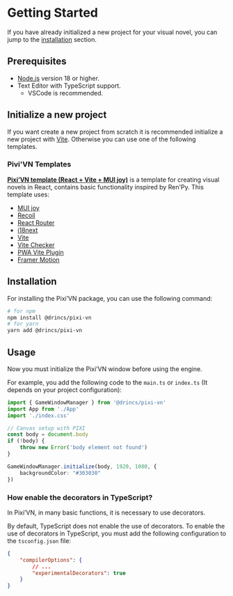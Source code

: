 # Getting Started

If you have already initialized a new project for your visual novel, you can jump to the [installation](#installation) section.

## Prerequisites

* [Node.js](https://nodejs.org/) version 18 or higher.
* Text Editor with TypeScript support.
  * VSCode is recommended.

## Initialize a new project

If you want create a new project from scratch it is recommended initialize a new project with [Vite](https://vitejs.dev/). Otherwise you can use one of the following templates.

### Pivi'VN Templates

**[Pixi’VN template (React + Vite + MUI joy)](https://github.com/DRincs-Productions/pixi-vn-react-template)** is a template for creating visual novels in React, contains basic functionality inspired by Ren'Py. This template uses:

* [MUI joy](https://mui.com/joy-ui/getting-started/)
* [Recoil](https://recoiljs.org/)
* [React Router](https://reactrouter.com/)
* [i18next](https://www.i18next.com/)
* [Vite](https://vitejs.dev/)
* [Vite Checker](https://vite-plugin-checker.netlify.app/)
* [PWA Vite Plugin](https://vite-pwa-org.netlify.app/)
* [Framer Motion](https://www.framer.com/motion/)

## Installation

For installing the Pixi’VN package, you can use the following command:

```bash
# for npm
npm install @drincs/pixi-vn
# for yarn
yarn add @drincs/pixi-vn
```

## Usage

Now you must initialize the Pixi’VN window before using the engine.

For example, you add the following code to the `main.ts` or `index.ts` (It depends on your project configuration):

```typescript
import { GameWindowManager } from '@drincs/pixi-vn'
import App from './App'
import './index.css'

// Canvas setup with PIXI
const body = document.body
if (!body) {
    throw new Error('body element not found')
}

GameWindowManager.initialize(body, 1920, 1080, {
    backgroundColor: "#303030"
})
```

### How enable the decorators in TypeScript?

In Pixi’VN, in many basic functions, it is necessary to use decorators.

By default, TypeScript does not enable the use of decorators. To enable the use of decorators in TypeScript, you must add the following configuration to the `tsconfig.json` file:

```json
{
    "compilerOptions": {
        // ...
        "experimentalDecorators": true
    }
}
```
